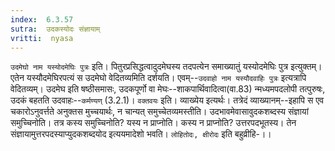 ```yaml
---
index:  6.3.57
sutra:  उदकस्योदः संज्ञायाम्
vritti:  nyasa
---
```


`उदमेघो नाम यस्योदमेघिः पुत्रः` इति। पितुरप्रसिद्धत्वादुदमेघस्य तदपत्येन समाख्यातुं यस्योदमेघिः पुत्र इत्युक्तम्। एतेन यस्यौदमेघिरपत्यं स उदमेघो वेदितव्यमिति दर्शयति। एवम्--`उदवाहो नाम यस्यौदवाहिः पुत्रः` इत्यत्रापि वेदितव्यम्। उदमेघ इति षष्ठीसमासः, उदकपूर्णो वा मेघः--शाकपार्थिवादित्वा(वा.83) न्मध्यमपदलोपी तत्पुरुषः, उदकं बहतति उदवाहः--`कर्मण्यण्` (3.2.1)।
`वक्तवयः` इति। व्याख्येय इत्यर्थः। तत्रेदं व्याख्यानम्--इहापि स एव चकारोऽनुवर्त्तते अनुक्तस मुच्चयार्थः, न चान्यत् समुच्चेतव्यमस्तीति। उदभावमेवासावुदकशब्दस्य संज्ञायां समुच्चिनोति। तत्र कस्य समुच्चिनोति? यस्य न प्राप्नोति। कस्य न प्राप्नोति? उत्तरपदभूतस्य। तेन संज्ञायामुत्तरपदस्याप्युदकशब्दयोद इत्ययमादेशो भवति। `लोहितोदः, क्षीरोदः` इति बहुव्रीहि-।।

